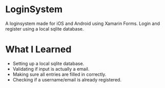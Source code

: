 # LoginSystem
A loginsystem made for iOS and Android using Xamarin Forms. 
Login and register using a local sqlite database.

# What I Learned
* Setting up a local sqlite database.
* Validating if input is actually a email.
* Making sure all entries are filled in correctly.
* Checking if a username/email is already registered.
